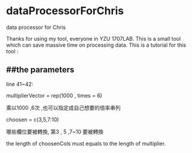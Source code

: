 # dataProcessorForChris
data processor for Chris

Thanks for using my tool, everyone in YZU 1707LAB. This is a small tool which can save massive time on processing data.
This is a tutorial for this tool :

##the parameters
---------------------
line 41~42:

multiplierVector = rep(1000 , times = 6)

乘以1000 ,6次 ,也可以指定成自己想要的倍率串列

choosen = c(3,5,7:10)
 
 哪些欄位要被轉換, 第3 , 5 ,7~10 要被轉換
 
 the length of choosenCols must equals to the length of multiplier.
